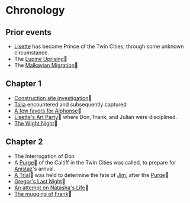 <!-- TITLE: Events -->

# Chronology
## Prior events
* [Lisette](/home/vtm/npc/lisette) has become Prince of the Twin Cities, through some unknown circumstance.
* The [Lupine Uprising](/home/vtm/events/lupinewar):link: 
* The [Malkavian Migration](/home/vtm/events/malkavian):link:
## Chapter 1
* [Construction site investigation](/home/vtm/events/constructionsiteinvestigation):link:
* [Talia](/home/vtm/npc/talia) encountered and subsequently captured
* [A few favors for Alphonse](/home/vtm/events/sabbatactivities):link:
* [Lisette's Art Party](/home/vtm/events/artparty):link: where Don, Frank, and Julian were disciplined.
* [The Wight Night](/home/vtm/events/wight-night):link:
## Chapter 2
* The Interrogation of Don
* A [Purge](/home/vtm/events/purge):link: of the Caitiff in the Twin Cities was called, to prepare for [Anistaz](/home/vtm/npc/anistaz)'s arrival.
* [A Trial](/home/vtm/events/the-trial):link: was held to determine the fate of [Jim](/home/vtm/npc/jim), after the [Purge](/home/vtm/events/purge):link:
* [Gregor's Last Night](/home/vtm/events/death-of-gregor):link:
* [An attempt on Natasha's Life](/home/vtm/events/assassination-attempt):link:
* [The mugging of Frank](/home/vtm/events/frank-mugged):link:

